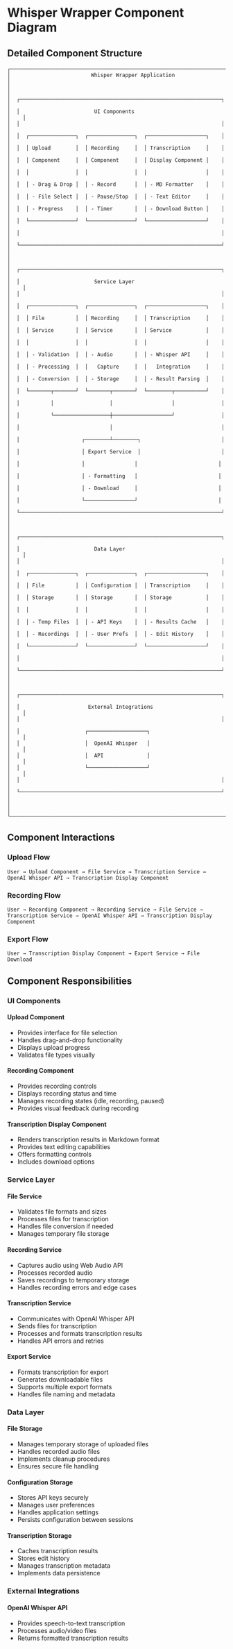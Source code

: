 # Whisper Wrapper Component Diagram

## Detailed Component Structure

```
┌─────────────────────────────────────────────────────────────────────────┐
│                          Whisper Wrapper Application                     │
│                                                                         │
│  ┌─────────────────────────────────────────────────────────────────┐    │
│  │                        UI Components                             │    │
│  │                                                                 │    │
│  │  ┌───────────────┐  ┌───────────────┐  ┌───────────────────┐    │    │
│  │  │ Upload        │  │ Recording     │  │ Transcription     │    │    │
│  │  │ Component     │  │ Component     │  │ Display Component │    │    │
│  │  │               │  │               │  │                   │    │    │
│  │  │ - Drag & Drop │  │ - Record      │  │ - MD Formatter    │    │    │
│  │  │ - File Select │  │ - Pause/Stop  │  │ - Text Editor     │    │    │
│  │  │ - Progress    │  │ - Timer       │  │ - Download Button │    │    │
│  │  └───────────────┘  └───────────────┘  └───────────────────┘    │    │
│  │                                                                 │    │
│  └─────────────────────────────────────────────────────────────────┘    │
│                                                                         │
│  ┌─────────────────────────────────────────────────────────────────┐    │
│  │                        Service Layer                             │    │
│  │                                                                 │    │
│  │  ┌───────────────┐  ┌───────────────┐  ┌───────────────────┐    │    │
│  │  │ File          │  │ Recording     │  │ Transcription     │    │    │
│  │  │ Service       │  │ Service       │  │ Service           │    │    │
│  │  │               │  │               │  │                   │    │    │
│  │  │ - Validation  │  │ - Audio       │  │ - Whisper API     │    │    │
│  │  │ - Processing  │  │   Capture     │  │   Integration     │    │    │
│  │  │ - Conversion  │  │ - Storage     │  │ - Result Parsing  │    │    │
│  │  └───────┬───────┘  └───────┬───────┘  └────────┬──────────┘    │    │
│  │          │                  │                   │               │    │
│  │          └──────────────────┼───────────────────┘               │    │
│  │                             │                                   │    │
│  │                    ┌────────┴────────┐                          │    │
│  │                    │ Export Service  │                          │    │
│  │                    │                │                          │    │
│  │                    │ - Formatting   │                          │    │
│  │                    │ - Download     │                          │    │
│  │                    └────────────────┘                          │    │
│  └─────────────────────────────────────────────────────────────────┘    │
│                                                                         │
│  ┌─────────────────────────────────────────────────────────────────┐    │
│  │                        Data Layer                                │    │
│  │                                                                 │    │
│  │  ┌───────────────┐  ┌───────────────┐  ┌───────────────────┐    │    │
│  │  │ File          │  │ Configuration │  │ Transcription     │    │    │
│  │  │ Storage       │  │ Storage       │  │ Storage           │    │    │
│  │  │               │  │               │  │                   │    │    │
│  │  │ - Temp Files  │  │ - API Keys    │  │ - Results Cache   │    │    │
│  │  │ - Recordings  │  │ - User Prefs  │  │ - Edit History    │    │    │
│  │  └───────────────┘  └───────────────┘  └───────────────────┘    │    │
│  │                                                                 │    │
│  └─────────────────────────────────────────────────────────────────┘    │
│                                                                         │
│  ┌─────────────────────────────────────────────────────────────────┐    │
│  │                      External Integrations                       │    │
│  │                                                                 │    │
│  │                     ┌───────────────────┐                        │    │
│  │                     │  OpenAI Whisper   │                        │    │
│  │                     │  API              │                        │    │
│  │                     └───────────────────┘                        │    │
│  │                                                                 │    │
│  └─────────────────────────────────────────────────────────────────┘    │
│                                                                         │
└─────────────────────────────────────────────────────────────────────────┘
```

## Component Interactions

### Upload Flow
```
User → Upload Component → File Service → Transcription Service → OpenAI Whisper API → Transcription Display Component
```

### Recording Flow
```
User → Recording Component → Recording Service → File Service → Transcription Service → OpenAI Whisper API → Transcription Display Component
```

### Export Flow
```
User → Transcription Display Component → Export Service → File Download
```

## Component Responsibilities

### UI Components

#### Upload Component
- Provides interface for file selection
- Handles drag-and-drop functionality
- Displays upload progress
- Validates file types visually

#### Recording Component
- Provides recording controls
- Displays recording status and time
- Manages recording states (idle, recording, paused)
- Provides visual feedback during recording

#### Transcription Display Component
- Renders transcription results in Markdown format
- Provides text editing capabilities
- Offers formatting controls
- Includes download options

### Service Layer

#### File Service
- Validates file formats and sizes
- Processes files for transcription
- Handles file conversion if needed
- Manages temporary file storage

#### Recording Service
- Captures audio using Web Audio API
- Processes recorded audio
- Saves recordings to temporary storage
- Handles recording errors and edge cases

#### Transcription Service
- Communicates with OpenAI Whisper API
- Sends files for transcription
- Processes and formats transcription results
- Handles API errors and retries

#### Export Service
- Formats transcription for export
- Generates downloadable files
- Supports multiple export formats
- Handles file naming and metadata

### Data Layer

#### File Storage
- Manages temporary storage of uploaded files
- Handles recorded audio files
- Implements cleanup procedures
- Ensures secure file handling

#### Configuration Storage
- Stores API keys securely
- Manages user preferences
- Handles application settings
- Persists configuration between sessions

#### Transcription Storage
- Caches transcription results
- Stores edit history
- Manages transcription metadata
- Implements data persistence

### External Integrations

#### OpenAI Whisper API
- Provides speech-to-text transcription
- Processes audio/video files
- Returns formatted transcription results